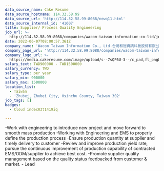 ```yaml
---
data_source_name: Cake Resume
data_source_hostname: 114.32.58.99
data_source_url: 'http://114.32.58.99:8088/newq11.html'
data_source_internal_id: '41607'
title: Supplier/ Process Quality Engineering
job_url: >-
  http://114.32.58.99:8088/companies/wacom-taiwan-information-co-ltd/jobs/supplier-process-quality-engineering
date: 2022-06-07T08:00:57.361Z
company_name: 'Wacom Taiwan Information Co., Ltd.台灣和冠資訊科技股份有限公司'
company_page_url: 'http://114.32.58.99:8088/companies/wacom-taiwan-information-co-ltd'
company_logo_url: >-
  https://media.cakeresume.com/image/upload/s--7sQP6U-3--/c_pad,fl_png8,h_200,w_200/v1651221446/jcxe5g3x6kfdqck4upxi.png
salary_text: TWD900000 - TWD1500000
salary_currency: TWD
salary_type: per_year
salary_min: 900000
salary_max: 1500000
location_list:
  - Taiwan
  - 'Zhubei, Zhubei City, Hsinchu County, Taiwan 302'
job_tags: []
badges:
  - Cloud index03t1419iq

---
```


-Work with engineering to introduce new project and move forward to smooth mass production -Working with Engineering and EMS to properly define the production process -Ensure production quantity at supplier and timely delivery to customer -Review and improve production yield rate, pursue the continuous improvement of production capability of contracted EMS/ODM/supplier to achieve best cost. -Promote supplier quality management based on the quality status feedbacked from customer & market. - Lead